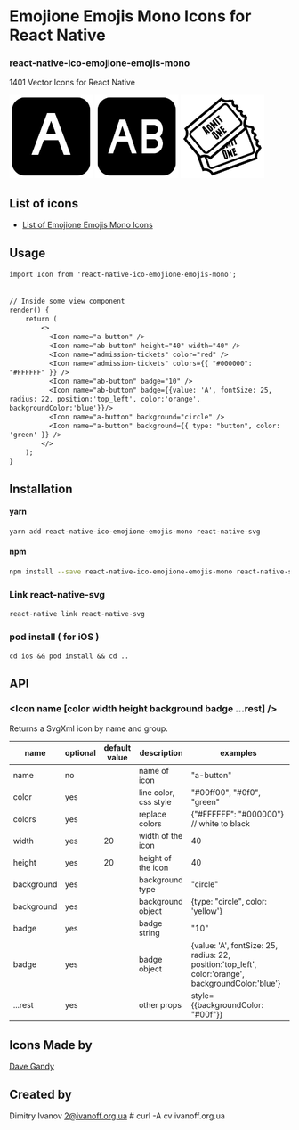 # Emojione Emojis Mono Icons for React Native

### react-native-ico-emojione-emojis-mono

1401 Vector Icons for React Native

<img src="./static/a-button.png" alt="a-button" width="150" height="150"> <img src="./static/ab-button.png" alt="ab-button" width="150" height="150"> <img src="./static/admission-tickets.png" alt="admission-tickets" width="150" height="150">

## List of icons

- [List of Emojione Emojis Mono Icons](http://ico.simpleness.org/pack/emojione-emojis-mono)

## Usage

```
import Icon from 'react-native-ico-emojione-emojis-mono';


// Inside some view component
render() {
    return (
        <>
          <Icon name="a-button" />
          <Icon name="ab-button" height="40" width="40" />
          <Icon name="admission-tickets" color="red" />
          <Icon name="admission-tickets" colors={{ "#000000": "#FFFFFF" }} />
          <Icon name="ab-button" badge="10" />
          <Icon name="ab-button" badge={{value: 'A', fontSize: 25, radius: 22, position:'top_left', color:'orange', backgroundColor:'blue'}}/>
          <Icon name="a-button" background="circle" />
          <Icon name="a-button" background={{ type: "button", color: 'green' }} />
        </>
    );
}

```

## Installation

#### yarn

```bash
yarn add react-native-ico-emojione-emojis-mono react-native-svg
```

#### npm

```bash
npm install --save react-native-ico-emojione-emojis-mono react-native-svg
```

### Link react-native-svg

```bash
react-native link react-native-svg
```

### pod install ( for iOS )

```
cd ios && pod install && cd ..
```

## API

### <Icon name [color width height background badge ...rest] />

Returns a SvgXml icon by name and group.

 name | optional | default value | description | examples
------|----------|---------------|-------------|---------
name | no |  | name of icon | "a-button"
color | yes | | line color, css style | "#00ff00", "#0f0", "green"
colors | yes | | replace colors | {"#FFFFFF": "#000000"} // white to black
width | yes | 20 | width of the icon | 40
height | yes | 20 | height of the icon | 40
background | yes | | background type | "circle"
background | yes | | background object | {type: "circle", color: 'yellow'}
badge | yes | | badge string | "10"
badge | yes | | badge object | {value: 'A', fontSize: 25, radius: 22, position:'top_left', color:'orange', backgroundColor:'blue'}
...rest | yes | | other props | style={{backgroundColor: "#00f"}}

## Icons Made by

[Dave Gandy](https://www.flaticon.com/authors/dave-gandy)

## Created by

Dimitry Ivanov <2@ivanoff.org.ua> # curl -A cv ivanoff.org.ua
